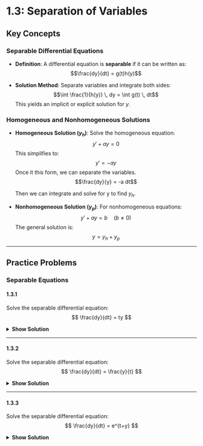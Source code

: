 # 1.3: Separation of Variables

## Key Concepts

### Separable Differential Equations
- **Definition**:
  A differential equation is **separable** if it can be written as:
  $$\frac{dy}{dt} = g(t)h(y)$$

- **Solution Method**:
  Separate variables and integrate both sides:
  $$\int \frac{1}{h(y)} \, dy = \int g(t) \, dt$$
  This yields an implicit or explicit solution for $y$.

### Homogeneous and Nonhomogeneous Solutions
- **Homogeneous Solution ($y_h$)**:
  Solve the homogeneous equation:
  $$y' + ay = 0$$
  This simplifies to:
  $$y' = -ay$$
  Once it this form, we can separate the variables.
	$$\frac{dy}{y} = -a dt$$

	Then we can integrate and solve for y to find $y_h$.

- **Nonhomogeneous Solution ($y_p$)**:
  For nonhomogeneous equations:
  $$y' + ay = b \quad (b \neq 0)$$
  The general solution is:
  $$y = y_h + y_p$$

---
## **Practice Problems**

### Separable Equations

#### **1.3.1**
Solve the separable differential equation:
$$
\frac{dy}{dt} = ty
$$

<details>
  <summary><b>Show Solution</b></summary>

1. **Separate variables**:
   $$
   \frac{dy}{y} = t \, dt
   $$

2. **Integrate both sides**:
   $$
   \int \frac{1}{y} \, dy = \int t \, dt
   $$
   $$
   \ln|y| = \frac{t^2}{2} + C
   $$

3. **Solve for \( y \)**:
   $$
   y = e^{\frac{t^2}{2} + C} = e^C e^{\frac{t^2}{2}} = Ce^{\frac{t^2}{2}}
   $$

   The general solution is:
   $$
   y(t) = \boxed{Ce^{\frac{t^2}{2}}}
   $$
</details>

---

#### **1.3.2**
Solve the separable differential equation:
$$
\frac{dy}{dt} = \frac{y}{t}
$$

<details>
  <summary><b>Show Solution</b></summary>

1. **Separate variables**:
   $$
   \frac{dy}{y} = \frac{1}{t} \, dt
   $$

2. **Integrate both sides**:
   $$
   \int \frac{1}{y} \, dy = \int \frac{1}{t} \, dt
   $$
   $$
   \ln|y| = \ln|t| + C
   $$

3. **Solve for \( y \)**:
   $$
   y = e^{\ln|t| + C} = e^C e^{\ln|t|} = Ct
   $$

   The general solution is:
   $$
   y(t) = \boxed{Ct}
   $$
</details>

---

#### **1.3.3**
Solve the separable differential equation:
$$
\frac{dy}{dt} = e^{t+y}
$$

<details>
  <summary><b>Show Solution</b></summary>

1. **Separate variables**:
   $$
   \frac{dy}{e^y} = e^t \, dt
   $$
   $$
   e^{-y} dy = e^t \, dt
   $$

2. **Integrate both sides**:
   $$
   \int e^{-y} \, dy = \int e^t \, dt
   $$
   $$
   -e^{-y} = e^t + C
   $$

3. **Solve for $ y $**:
   $$
   e^{-y} = -e^t - C = -e^t + K \quad (K = -C)
   $$
   $$
   -y = \ln(-e^t + K) = \ln(K - e^t)
   $$
   $$
   y = -\ln(K - e^t) = \ln\left(\frac{1}{K - e^t}\right)
   $$

   Let \( C = \frac{1}{K} \), then:
   $$
   y(t) = \boxed{\ln\left(\frac{1}{C - e^t}\right)}
   $$

   Alternatively, we can write:
   $$
   y(t) = \boxed{-\ln(C - e^t)}
   $$
</details>
